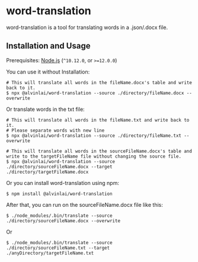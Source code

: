 # word-translation

word-translation is a tool for translating words in a .json/.docx file.

## Installation and Usage

Prerequisites: [Node.js](https://nodejs.org/) (`^10.12.0`, or `>=12.0.0`)

You can use it without Installation:
```
# This will translate all words in the fileName.docx's table and write back to it.
$ npx @alvinlai/word-translation --source ./directory/fileName.docx --overwrite
```
Or translate words in the txt file:
```
# This will translate all words in the fileName.txt and write back to it.
# Please separate words with new line
$ npx @alvinlai/word-translation --source ./directory/fileName.txt --overwrite
```
```
# This will translate all words in the sourceFileName.docx's table and write to the targetFileName file without changing the source file.
$ npx @alvinlai/word-translation --source ./directory/sourceFileName.docx --target ./directory/targetFileName.docx
```

Or you can install word-translation using npm:

```
$ npm install @alvinlai/word-translation
```

After that, you can run on the sourceFileName.docx file like this:

```
$ ./node_modules/.bin/translate --source ./directory/sourceFileName.docx --overwrite
```
Or

```
$ ./node_modules/.bin/translate --source ./directory/sourceFileName.txt --target ./anyDirectory/targetFileName.txt
```

